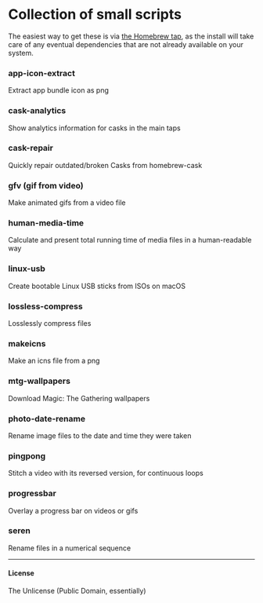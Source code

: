 # Collection of small scripts

The easiest way to get these is via [the Homebrew tap](https://github.com/vitorgalvao/homebrew-tiny-scripts), as the install will take care of any eventual dependencies that are not already available on your system.

### app-icon-extract
Extract app bundle icon as png

### cask-analytics
Show analytics information for casks in the main taps

### cask-repair
Quickly repair outdated/broken Casks from homebrew-cask

### gfv (gif from video)
Make animated gifs from a video file

### human-media-time
Calculate and present total running time of media files in a human-readable way

### linux-usb
Create bootable Linux USB sticks from ISOs on macOS

### lossless-compress
Losslessly compress files

### makeicns
Make an icns file from a png

### mtg-wallpapers
Download Magic: The Gathering wallpapers

### photo-date-rename
Rename image files to the date and time they were taken

### pingpong
Stitch a video with its reversed version, for continuous loops

### progressbar
Overlay a progress bar on videos or gifs

### seren
Rename files in a numerical sequence

---

#### License
The Unlicense (Public Domain, essentially)
